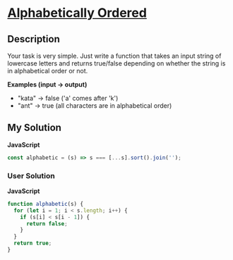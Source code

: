 # [Alphabetically Ordered](https://www.codewars.com/kata/5a8059b1fd577709860000f6)

## Description

Your task is very simple. Just write a function that takes an input string of lowercase letters and returns true/false depending on whether the string is in alphabetical order or not.

**Examples (input -> output)**

- "kata" -> false ('a' comes after 'k')
- "ant" -> true (all characters are in alphabetical order)

## My Solution

**JavaScript**

```js
const alphabetic = (s) => s === [...s].sort().join('');
```

### User Solution

**JavaScript**

```js
function alphabetic(s) {
  for (let i = 1; i < s.length; i++) {
    if (s[i] < s[i - 1]) {
      return false;
    }
  }
  return true;
}
```
